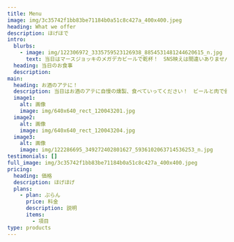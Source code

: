 ```yaml
---
title: Menu
image: img/3c35742f1bb83be71184b0a51c8c427a_400x400.jpeg
heading: What we offer
description: ほげほで
intro:
  blurbs:
    - image: img/122306972_3335759523126938_8854531481244620615_n.jpg
      text: 当日はマースジョッキのメガデカビールで乾杯！　SNS映えは間違いありません！
  heading: 当日のお食事
  description: 　
main:
  heading: お酒のアテに！
  description: 当日はお酒のアテに自慢の燻製、食べていってください！　ビールと肉で優勝！
  image1:
    alt: 画像
    image: img/640x640_rect_120043201.jpg
  image2:
    alt: 画像
    image: img/640x640_rect_120043204.jpg
  image3:
    alt: 画像
    image: img/122286695_349272402801627_5936102063714536253_n.jpg
testimonials: []
full_image: img/3c35742f1bb83be71184b0a51c8c427a_400x400.jpeg
pricing:
  heading: 価格
  description: ほげほげ
  plans:
    - plan: ぷらん
      price: 料金
      description: 説明
      items:
        - 項目
type: products
---
```

